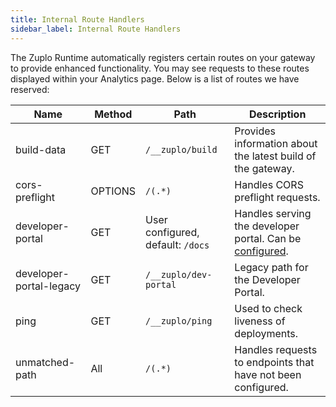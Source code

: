 ```yaml
---
title: Internal Route Handlers
sidebar_label: Internal Route Handlers
---
```


The Zuplo Runtime automatically registers certain routes on your gateway to
provide enhanced functionality. You may see requests to these routes displayed
within your Analytics page. Below is a list of routes we have reserved:

| Name                    | Method  | Path                              | Description                                                                                |
| ----------------------- | ------- | --------------------------------- | ------------------------------------------------------------------------------------------ |
| build-data              | GET     | `/__zuplo/build`                  | Provides information about the latest build of the gateway.                                |
| cors-preflight          | OPTIONS | `/(.*)`                           | Handles CORS preflight requests.                                                           |
| developer-portal        | GET     | User configured, default: `/docs` | Handles serving the developer portal. Can be [configured](../articles/dev-portal-json.md). |
| developer-portal-legacy | GET     | `/__zuplo/dev-portal`             | Legacy path for the Developer Portal.                                                      |
| ping                    | GET     | `/__zuplo/ping`                   | Used to check liveness of deployments.                                                     |
| unmatched-path          | All     | `/(.*)`                           | Handles requests to endpoints that have not been configured.                               |
